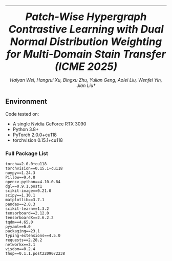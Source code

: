 <div align="center">
<hr>
<font size="6"><i><b>Patch-Wise Hypergraph Contrastive Learning with Dual Normal Distribution Weighting for Multi-Domain Stain Transfer (ICME 2025)</b></i></font>

<i>Haiyan Wei, Hangrui Xu, Bingxu Zhu, Yulian Geng, Aolei Liu, Wenfei Yin, Jian Liu†</i>
</div>

## Environment

Code tested on:
- A single Nvidia GeForce RTX 3090
- Python 3.8+
- PyTorch 2.0.0+cu118
- torchvision 0.15.1+cu118


### Full Package List

```text
torch==2.0.0+cu118
torchvision==0.15.1+cu118
numpy==1.24.3
Pillow==9.4.0
opencv-python==4.10.0.84
dgl==0.9.1.post1
scikit-image==0.21.0
scipy==1.10.1
matplotlib==3.7.1
pandas==2.0.3
scikit-learn==1.3.2
tensorboard==2.12.0
tensorboardX==2.6.2.2
tqdm==4.65.0
pyyaml==6.0
packaging==23.1
typing-extensions==4.5.0
requests==2.28.2
networkx==3.1
visdom==0.2.4
thop==0.1.1.post2209072238
```

